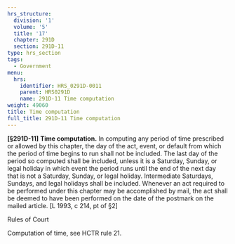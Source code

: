 ```yaml
---
hrs_structure:
  division: '1'
  volume: '5'
  title: '17'
  chapter: 291D
  section: 291D-11
type: hrs_section
tags:
  - Government
menu:
  hrs:
    identifier: HRS_0291D-0011
    parent: HRS0291D
    name: 291D-11 Time computation
weight: 49060
title: Time computation
full_title: 291D-11 Time computation
---
```

**[§291D-11]** **Time computation.** In computing any period of time prescribed or allowed by this chapter, the day of the act, event, or default from which the period of time begins to run shall not be included. The last day of the period so computed shall be included, unless it is a Saturday, Sunday, or legal holiday in which event the period runs until the end of the next day that is not a Saturday, Sunday, or legal holiday. Intermediate Saturdays, Sundays, and legal holidays shall be included. Whenever an act required to be performed under this chapter may be accomplished by mail, the act shall be deemed to have been performed on the date of the postmark on the mailed article. [L 1993, c 214, pt of §2]

Rules of Court

Computation of time, see HCTR rule 21.